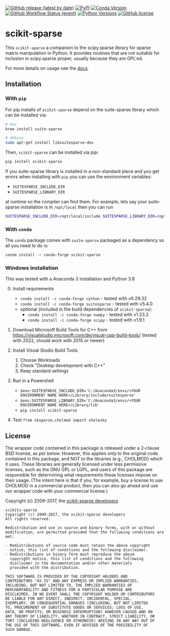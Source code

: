 [![GitHub release (latest by date)](https://img.shields.io/github/v/release/scikit-sparse/scikit-sparse)](https://github.com/scikit-sparse/scikit-sparse/releases/latest)
[![PyPI](https://img.shields.io/pypi/v/scikit-sparse)](https://pypi.org/project/scikit-sparse/)
[![Conda Version](https://img.shields.io/conda/vn/conda-forge/scikit-sparse.svg)](https://anaconda.org/conda-forge/scikit-sparse)
[![GitHub Workflow Status (event)](https://img.shields.io/github/workflow/status/scikit-sparse/scikit-sparse/CI%20targets?label=CI%20Tests)](https://github.com/scikit-sparse/scikit-sparse/actions/workflows/ci_test.yml)
[![Python Versions](https://img.shields.io/badge/python-3.6%2C%203.7%2C%203.8%2C%203.9%2C%203.10%2C%203.11%2C%203.12-blue.svg)]()
[![GitHub license](https://img.shields.io/github/license/scikit-sparse/scikit-sparse)](https://github.com/scikit-sparse/scikit-sparse/blob/master/LICENSE.txt)

# scikit-sparse

This `scikit-sparse` a companion to the scipy.sparse library for
sparse matrix manipulation in Python. It provides routines that are
not suitable for inclusion in scipy.sparse proper, usually because
they are GPL'ed.

For more details on usage see the [docs](https://scikit-sparse.readthedocs.org).

## Installation

### With `pip`

For pip installs  of `scikit-sparse` depend on the suite-sparse library which can be installed via:
```bash
# mac
brew install suite-sparse

# debian
sudo apt-get install libsuitesparse-dev
```

Then, `scikit-sparse` can be installed via pip:
```bash
pip install scikit-sparse
```

If you suite-sparse library is installed in a non-standard place and you get errors when installing with `pip` you can use the environment
variables:
* `SUITESPARSE_INCLUDE_DIR`
* `SUITESPARSE_LIBRARY_DIR`

at runtime so the compiler can find them. For example, lets say your suite-sparse installation is in `/opt/local` then you can run
```bash
SUITESPARSE_INCLUDE_DIR=/opt/local/include SUITESPARSE_LIBRARY_DIR=/opt/local/lib pip install scikit-sparse
```

### With `conda`
The `conda` package comes with `suite-sparse` packaged as a dependency so all you need to do is:

```bash
conda install -c conda-forge scikit-sparse
```

### Windows installation
This was tested with a Anaconda 3 installation and Python 3.8

0. Install requirements
	- `conda install -c conda-forge cython` - tested with v0.29.32
	- `conda install -c conda-forge suitesparse` - tested with v5.4.0
	- optional (included in the build dependencies of `scikit-sparse`):
		- `conda install -c conda-forge numpy` - tested with v1.23.2
		- `conda install -c conda-forge scipy` - tested with v1.9.1

1. Download Microsoft Build Tools for C++ from https://visualstudio.microsoft.com/de/visual-cpp-build-tools/ (tested with 2022, should work with 2015 or newer)

2. Install Visual Studio Build Tools
	1. Choose Workloads
	2. Check "Desktop development with C++"
	3. Keep standard settings
	
3. Run in a Powershell
	- `$env:SUITESPARSE_INCLUDE_DIR='C:/Anaconda3/envs/<YOUR ENVIRONMENT NAME HERE>/Library/include/suitesparse'`
	- `$env:SUITESPARSE_LIBRARY_DIR='C:/Anaconda3/envs/<YOUR ENVIRONMENT NAME HERE>/Library/lib'`
	- `pip install scikit-sparse`

4. Test `from sksparse.cholmod import cholesky`


## License

The wrapper code contained in this package is released under a
2-clause BSD license, as per below. However, this applies only to the
original code contained in this package, and NOT to the libraries
(e.g., CHOLMOD) which it uses. These libraries are generally
licensed under less permissive licenses, such as the GNU GPL or LGPL,
and users of this package are responsible for determining what
requirements these licenses impose on their usage. (The intent here is
that if you, for example, buy a license to use CHOLMOD in a commercial
product, then you can also go ahead and use our wrapper code with your
commercial license.)

Copyright (c) 2009-2017, the [scikit-sparse developers](https://scikit-sparse.readthedocs.io/en/latest/overview.html#developers)

    scikits-sparse
    Copyright (c) 2009-2017, the scikit-sparse developers
    All rights reserved.

    Redistribution and use in source and binary forms, with or without
    modification, are permitted provided that the following conditions are
    met:

    - Redistributions of source code must retain the above copyright
      notice, this list of conditions and the following disclaimer.
    - Redistributions in binary form must reproduce the above
      copyright notice, this list of conditions and the following
      disclaimer in the documentation and/or other materials
      provided with the distribution.

    THIS SOFTWARE IS PROVIDED BY THE COPYRIGHT HOLDERS AND
    CONTRIBUTORS "AS IS" AND ANY EXPRESS OR IMPLIED WARRANTIES,
    INCLUDING, BUT NOT LIMITED TO, THE IMPLIED WARRANTIES OF
    MERCHANTABILITY AND FITNESS FOR A PARTICULAR PURPOSE ARE
    DISCLAIMED. IN NO EVENT SHALL THE COPYRIGHT HOLDER OR CONTRIBUTORS
    BE LIABLE FOR ANY DIRECT, INDIRECT, INCIDENTAL, SPECIAL,
    EXEMPLARY, OR CONSEQUENTIAL DAMAGES (INCLUDING, BUT NOT LIMITED
    TO, PROCUREMENT OF SUBSTITUTE GOODS OR SERVICES; LOSS OF USE,
    DATA, OR PROFITS; OR BUSINESS INTERRUPTION) HOWEVER CAUSED AND ON
    ANY THEORY OF LIABILITY, WHETHER IN CONTRACT, STRICT LIABILITY, OR
    TORT (INCLUDING NEGLIGENCE OR OTHERWISE) ARISING IN ANY WAY OUT OF
    THE USE OF THIS SOFTWARE, EVEN IF ADVISED OF THE POSSIBILITY OF
    SUCH DAMAGE.
